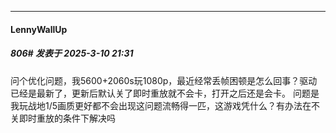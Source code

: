 ﻿
*****

####  LennyWallUp  
##### 806#       发表于 2025-3-10 21:31

问个优化问题，我5600+2060s玩1080p，最近经常丢帧困顿是怎么回事？驱动已经是最新了，更新后默认关了即时重放就不会卡，打开之后还是会卡。
问题是我玩战地1/5画质更好都不会出现这问题流畅得一匹，这游戏凭什么？有办法在不关即时重放的条件下解决吗

